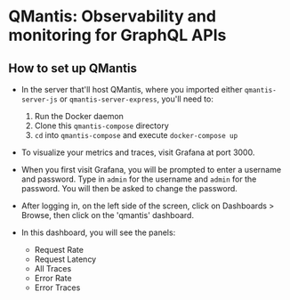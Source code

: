 # QMantis: Observability and monitoring for GraphQL APIs

## How to set up QMantis

* In the server that'll host QMantis, where you imported either `qmantis-server-js` or `qmantis-server-express`, you'll need to:
  1. Run the Docker daemon
  2. Clone this `qmantis-compose` directory
  3. `cd` into `qmantis-compose` and execute `docker-compose up`

* To visualize your metrics and traces, visit Grafana at port 3000.
* When you first visit Grafana, you will be prompted to enter a username and password. Type in `admin` for the username and `admin` for the password. You will then be asked to change the password.
* After logging in, on the left side of the screen, click on Dashboards > Browse, then click on the 'qmantis' dashboard.
* In this dashboard, you will see the panels:
  * Request Rate
  * Request Latency
  * All Traces
  * Error Rate
  * Error Traces

